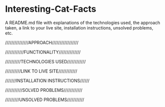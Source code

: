 # Interesting-Cat-Facts

A README.md file with explanations of the technologies used, the approach taken, a link to your live site, installation instructions, unsolved problems, etc.

///////////////APPROACH/////////////////

////////////FUNCTIONALITY//////////////

//////////TECHNOLOGIES USED////////////

//////////LINK TO LIVE SITE////////////

///////INSTALLATION INSTRUCTIONS//////

///////////SOLVED PROBLEMS////////////

/////////UNSOLVED PROBLEMS///////////
